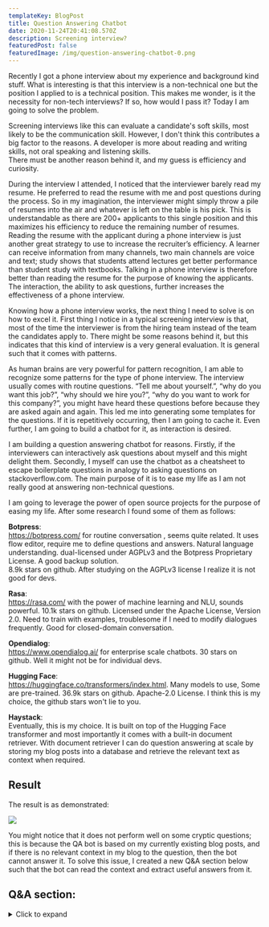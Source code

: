 ```yaml
---
templateKey: BlogPost
title: Question Answering Chatbot
date: 2020-11-24T20:41:08.570Z
description: Screening interview?
featuredPost: false
featuredImage: /img/question-answering-chatbot-0.png
---
```

Recently I got a phone interview about my experience and background kind stuff. What is interesting is that this interview is a non-technical one but the position I applied to is a technical position. This makes me wonder, is it the necessity for non-tech interviews? If so, how would I pass it? Today I am going to solve the problem.

Screening interviews like this can evaluate a candidate's soft skills, most likely to be the communication skill. However, I don't think this contributes a big factor to the reasons. A developer is more about reading and writing skills, not oral speaking and listening skills.\
There must be another reason behind it, and my guess is efficiency and curiosity. 

During the interview I attended, I noticed that the interviewer barely read my resume. He preferred to read the resume with me and post questions during the process. So in my imagination, the interviewer might simply throw a pile of resumes into the air and whatever is left on the table is his pick. This is understandable as there are 200+ applicants to this single position and this maximizes his efficiency to reduce the remaining number of resumes. Reading the resume with the applicant during a phone interview is just another great strategy to use to increase the recruiter’s efficiency. A learner can receive information from many channels, two main channels are voice and text; study shows that students attend lectures get better performance than student study with textbooks. Talking in a phone interview is therefore better than reading the resume for the purpose of knowing the applicants. The interaction, the ability to ask questions, further increases the effectiveness of a phone interview.

Knowing how a phone interview works, the next thing I need to solve is on how to excel it. First thing I notice in a typical screening interview is that, most of the time the interviewer is from the hiring team instead of the team the candidates apply to. There might be some reasons behind it, but this indicates that this kind of interview is a very general evaluation. It is general such that it comes with patterns. 

As human brains are very powerful for pattern recognition, I am able to recognize some patterns for the type of phone interview. The interview usually comes with routine questions. “Tell me about yourself.”, “why do you want this job?”, “why should we hire you?”, “why do you want to work for this company?”, you might have heard these questions before because they are asked again and again. This led me into generating some templates for the questions. If it is repetitively occurring, then I am going to cache it. Even further, I am going to build a chatbot for it, as interaction is desired.

I am building a question answering chatbot for reasons. Firstly, if the interviewers can interactively ask questions about myself and this might delight them. Secondly,  I myself can use the chatbot as a cheatsheet to escape boilerplate questions in analogy to asking questions on stackoverflow.com. The main purpose of it is to ease my life as I am not really good at answering non-technical questions.

I am going to leverage the power of open source projects for the purpose of easing my life. After some research I found some of them as follows:

**Botpress**:
\
https://botpress.com/ for routine conversation , seems quite related.
It uses flow editor, require me to define questions and answers.
Natural language understanding. 
dual-licensed under AGPLv3 and the Botpress Proprietary License.
A good backup solution.\
8.9k stars on github.
After studying on the AGPLv3 license I realize it is not good for devs.

**Rasa**: \
https://rasa.com/   with the power of machine learning and NLU, sounds powerful.
10.1k stars on github.
Licensed under the Apache License, Version 2.0.
Need to train with examples, troublesome if I need to modify dialogues frequently.
Good for closed-domain conversation.

**Opendialog**:
\
https://www.opendialog.ai/ for enterprise scale chatbots.
30 stars on github.
Well it might not be for individual devs.

**Hugging Face**:
\
https://huggingface.co/transformers/index.html.
Many models to use, 
Some are  pre-trained.
36.9k stars on github.
Apache-2.0 License.
I think this is my choice, the github stars won't lie to you.

**Haystack**:
\
Eventually, this is my choice.
It is built on top of the Hugging Face transformer and most importantly it comes with a built-in document retriever. With document retriever I can do question answering at scale by storing my blog posts into a database and retrieve the relevant text as context when required.

## Result

The result is as demonstrated:

![](/img/question-answering-chatbot-0.png)

You might notice that it does not perform well on some cryptic questions; this is because the QA bot is based on my currently existing blog posts, and if there is no relevant context in my blog to the question, then the bot cannot answer it. To solve this issue, I created a new Q&A section below such that the bot can read the context and extract useful answers from it.

## Q&A section:
<details>
  <summary>Click to expand</summary>


Q: Tell me about yourself.\
A: I graduated from the UofT computer engineering department. I am interested in getting a career as a full stack developer. Therefore, I worked on some personal projects about web apps, one of them is server side rendering another one is about Jamstack, and it is a static site, I have learnt react.js and vue.js and javascript during the process. I am currently learning node js and that might help me gain exposure in this field.


Q: What are your career goals?\
A: In the short term, I am looking at getting a job in the industry and learning the ropes and ensuring I am able to use the skills. In the long term, I am certainly looking at growth and increasing my knowledge, along the way gaining both career and financial stability.


Q: Why do you want this job?\
A: I have been gearing up myself for this kind of job profile for a while now. I have read the job description and find myself suitable for the role, hence I am looking forward to this job.
 

Q: Why should we hire you?\
A: I have been interested in this field for a while now. I have accumulated the skills that are required to help me become a better developer. I have ever been a quality assurance engineer and realize that I am more capable of solving problems as a developer. Some of the skills I have acquired are frontend and backend technology like react.js and node.js. Along with that I am good at creative thinking, logical reasoning and team building. 


Q: Why do you want to work for this company?\
A: I am impressed by the work your company has done and the recent developments. It would be an honor to work in a company associated with such a great reputation.
 

Q: What are your strengths?\
A: I am good at this technology and am a quick learner and will quickly grasp the training that will be given to me. I achieved great academy performance with ~3.9 sessional gpa for my 3rd and 4th year study in university. I am an active problem solver; I created my personal page for the purpose of solving my real job hunting challenges.
 

Q: What are your weaknesses?\
A: One of them is that I am a little bit introverted. Sometimes I hesitate to talk or ask for help. When I applied for my postgraduate study, the professors from who I requested for recommendation letters failed to provide the letters on time but I was hesitant to bother them and lost my chances. I used to hate noise environments and lose focus dealing with noise, but I have trained myself to get adapted to it and I got my noise cancelling headphones. Another thing worth mentioning is that I am not a native English speaker and I have a limited vocabulary pool though I am trying to improve over it. 
 

Q: Tell us about your favorite subjects.\
A: Algorithms, Artificial intelligence. I like to solve challenging questions.


Q: How long do you want to work here?\
A: I would love to work for as long as the company finds me relevant to the role, and I also find growth in the company, both in terms of climbing the career ladder and financial growth.
 
Q: Do you have any questions for me?\
A: What are the day to day responsibilities of the job role? 
What is expected of me in the first month, six months and a year?
In your opinion, how can I become successful in this role?


</details>
